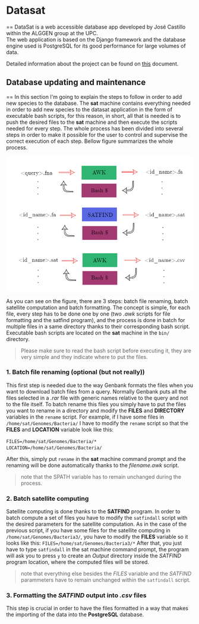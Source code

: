 # Datasat
==
DataSat is a web accessible database app developed by José Castillo within the ALGGEN group at the UPC.  
The web application is based on the Django framework and the database engine used is PostgreSQL for its good performance for large volumes of data.

Detailed information about the project can be found on [this](https://github.com/jcastillor/datasat/blob/master/DATASAT%20documentation.pdf  "Master's thesis of the project") document.

## Database updating and maintenance
==
In this section I'm going to explain the steps to follow in order to add new species to the database.
The **sat** machine contains everything needed in order to add new species to the datasat application in the form of executable bash scripts, for this reason, in short, all that is needed is to push the desired files to the **sat** machine and then execute the scripts needed for every step. The whole process has been divided into several steps in order to make it possible for the user to control and supervise the correct execution of each step. Bellow figure summarizes the whole process.

![alt text][logo]

[logo]: https://github.com/jcastillor/datasat/blob/master/file_flow.jpg "File flow schematic"

As you can see on the figure, there are 3 steps: batch file renaming, batch satellite computation and batch formatting. The concept is simple, for each file, every step has to be done one by one (two *.awk* scripts for file formatting and the satfind program), and the process is done in batch for multiple files in a same directory thanks to their corresponding bash script. Executable bash scripts are located on the **sat** machine in the `bin/` directory. 
> Please make sure to read the bash script before executing it, they are very simple and they indicate where to put the files. 

### 1. Batch file renaming (optional (but not really))

This first step is needed due to the way Genbank formats the files when you want to download batch files from a query. Normally Genbank puts all the files selected in a *.rar* file with generic names relative to the query and not to the file itself.
To batch rename this files you simply have to put the files you want to rename in a directory and modify the **FILES** and **DIRECTORY** variables in the `rename` script. 
For example, if I have some files in `/home/sat/Genomes/Bacteria/` I have to modify the `rename` script so that the **FILES** and **LOCATION** variable look like this:

`FILES=/home/sat/Genomes/Bacteria/*`
`LOCATION=/home/sat/Genomes/Bacteria/`

After this, simply put `rename` in the **sat** machine command prompt and the renaming will be done automatically thanks to the *filename.awk* script.

> note that the SPATH variable has to remain unchanged during the process.

### 2. Batch satellite computing 

Satellite computing is done thanks to the **SATFIND** program. In order to batch compute a set of files you have to modify the `satfindall` script with the desired parameters for the satellite computation. As in the case of the previous script, if you have some files for the satellite computing in `/home/sat/Genomes/Bacteria3/`, you have to modify the **FILES** variable so it looks like this:
`FILES=/home/sat/Genomes/Bacteria3/*`
After that, you just have to type `satfindall` in the sat machine command prompt, the program will ask you to press `y` to create an *Output* directory inside the *SATFIND* program location, where the computed files will be stored.

> note that everything else besides the *FILES* variable and the *SATFIND* parammeters have to remain unchanged within the `satfindall` script.

### 3. Formatting the *SATFIND* output into *.csv* files

This step is crucial in order to have the files formatted in a way that makes the importing of the data into the **PostgreSQL** database.
